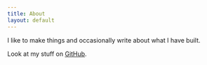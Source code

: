 ```yaml
---
title: About
layout: default
---
```


I like to make things and occasionally write about what I have built.

Look at my stuff on [GitHub](https://github.com/mtclinton).